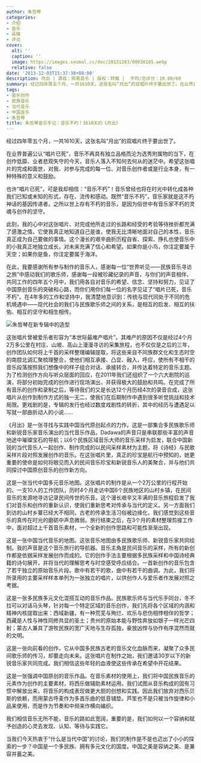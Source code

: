 ```yaml
---
author: 朱哲琴
categories:
- 介绍
- 音乐
- 品碟
- 评论
cover:
  alt: ''
  caption: ''
  image: https://images.soomal.cc/doc/20131203/00038105.webp
  relative: false
date: '2013-12-03T15:37:38+08:00'
description: 月出 | 源自：网易音乐 | 版权：转载 |  平均/总评分：10.00/60
summary: 经过四年零五个月，一共1610天，这张名叫“月出”的双唱片终于要出世了。在业界普遍公认“唱片已死”，音乐不再具有独立品格而沦为选秀附属物的当下，在创作低靡、业者悲观失守的今天，音乐人落入不知何去何从的迷茫中。希望这张唱片的完成和面世，对我、对参与完成的每一位、对音乐创作者或是行业本身，有一种特殊的意义和鼓励……
tags:
- 音乐创作
- 民族音乐
- 当代音乐
- 中国音乐
- 朱哲琴
title: 朱哲琴音乐手记：音乐不朽！1610天的《月出》
---
```


经过四年零五个月，一共1610天，这张名叫“月出”的双唱片终于要出世了。

在业界普遍公认“唱片已死”，音乐不再具有独立品格而沦为选秀附属物的当下，在创作低靡、业者悲观失守的今天，音乐人落入不知何去何从的迷茫中。希望这张唱片的完成和面世，对我、对参与完成的每一位、对音乐创作者或是行业本身，有一种特殊的意义和鼓励。

也许“唱片已死”，可是我却相信：“音乐不朽”！音乐曾经也将在时光中转化成各种我们已知或未知的形式，存在、流传和感动。既然“音乐不朽”，音乐家就是这不朽神话的基因传递者。之所以世上存有不朽的音乐，是因为俗世中有音乐家不朽的灵魂与创作的坚守。

此刻，我的心中对这张唱片、对完成他所走过的长路和经受的考验等待挫折都充满了感激之情。它使我真正地知道自己是谁，使我无比清晰地面对自己的本性，音乐真正成为自己要做的事情。这个漫长的艰辛曲折历程自省、探索、挣扎也使音乐中的小我真正地独立成长，对未来充满了信心和希望。如果你是小鸟，你注定要属于天空；如果你是鱼，你注定要属于海洋。

在此，我要感谢所有参与制作的音乐人，感谢每一位“世界听见――民族音乐寻访之旅”中感动我们的歌乐师，感谢每一段被珍藏纪录的声音，与你们的声音相伴、共同工作的四年五个月中，我们用各自对音乐的希望、信念、坚持和努力，见证了中国原创音乐的突破和心路，而你们用你们每一位的名字见证了“唱片已死，音乐不朽”。在4年多的工作和坚持中，我清楚地意识到：传统与现代同处于不同的危机境遇中――现代社会的我们与民族歌乐师之间的关系，是相互的启发、相互的扶佑、相互的坚守和相生相传。

![朱哲琴在新专辑中的造型](https://images.soomal.cc/doc/20131203/00038105_01.webp)





这张唱片曾被爱乐者形容为“本世际最难产唱片”。其难产的原因不仅是经过4个月2万多公里在村庄、山坡、高山上漫漫寻访的采集旅程，也不仅仅是之后的三年，创作团队如何将上千首的采样整理编辑提取，将这些来自不同族群文化和生态时空的南腔北调汇聚梳理整合，使他们相互承接、凸显、融入，呼应，使所有不相干的音乐段落按照我们想像中的样子组合对话、承接转合，并传达着特定的音乐主题。为了检测创作方向与听众层面的回应，在2011年我们还组织了一个六大剧院的巡演，将部分初始完成的创作进行现场演出，并获得极大的鼓励和共鸣。在完成了所有音乐的创作和录制之后，等待我们的又是长达12个月历经4次的录音合成，这张唱片从创作到制作方式的独一无二，使我们在后期制作中遇到很多听觉挑战和技术局限。更戏剧的是，专辑的发行也经过数度戏剧性的转折，其中的经历与遭遇足以写就一部曲折动人的小说……

《月出》是一张寻找与实践中国当代原创起点的力作。这是一部集合多民族歌乐师和新锐音乐家音乐演出的当代音乐作品，Dadawa的声音只是串联那些丰富的声音地途中璀璨宝石的导航；以6个民族区域音乐大师的音乐采样为启发，联合中国新锐的当代音乐人一起创作、制作完成的以民间采样素材为主题，将《诗经》与民歌采样片段对照发展创作的音乐。在这张唱片里，真正的珍宝是航行中预知的，她更重要的使命是如何将眼见而入的民间音乐珍宝和新锐音乐人的美聚合，并与他们共同探讨中国原创音乐的创作新方向。

这是一张当代中国多元音乐地图。这张唱片的制作是从一个2万公里的行程开始的。一支10人的工作团队，历时4个月走访中国6个民族地区的山村乡镇，在民间音乐的发源地寻访记录民间传世的乐音。这个漫长艰辛又丰满的音乐旅程启发了我们对音乐和创作的重新认识，使我们重新思考对传承与当代的定义。另一方面我们到访的山村乡寨已经大不相同，古老的传承生活习俗被边缘化，我们感觉到这些音乐的真传在时光的磨砺中声息微弱。旅行结束之后，在3个月的素材整理剪接工作中，面对超过上千首音乐素材，一个全新的创作思路和可能性渐渐出现。

这是一张中国当代音乐的地图。这张音乐地图由多民族歌乐师、新锐音乐家共同绘制。我的声音是这个音乐旅行的导航器。音乐主角是民间音乐的采样，所有的新创作都是依据采样发展创作而成的。它的创作手法主要根据多民族采样和中国诗经典籍的诗句展开，并将当代的理解思考与时空感受呼应结合。一首新创作的音乐包含了若干独立的原始音乐片段。歌中有若干的歌，曲中有若干的曲调。为此，我们将所录用的主要采样样本单列为一张独立的唱片，以供创作人与爱乐者作发展对照之考据。

这是一张多民族多元文化混搭互动的音乐作品。民族歌乐师与当代乐手同台，冬不拉可以对话马头琴，针对每一个特定区域的音乐创作，我们先将各个区域的内涵和精神内核提取出来：西域新疆，有一种荒芜与殉烂、欢乐与悲伤相悖相伴的哲学；西藏是人性与神性同修共显的圣土；贵州的原始本能与野性奔放如银子一样光芒四射；蒙古人兼具了游牧民族的宽广天地与生存孤独，豪放凶悍与协作有序混然而就的文明。

这是一张向前看的创作，它从中国多民族古老的音乐文化血脉而来，凝聚了众多民间歌乐师的传习，却要走向未来。这张唱片在制作之始，我们邀请30岁以下的新锐音乐家共同完成。我们相信这些年轻的血液使这些传承在希望中开花结果。

这是一张强调中国原创的音乐作品。在音乐素材的使用上，我们将中国民族音乐的元素作为创作的主要素材，将西乐做辅助素材运用。我们试图从音乐构成的固有习惯中解放出来，将音乐的构成表现做更大胆的创想和实践。因此我们放弃对西乐贝斯的依赖，而用蒙古呼麦作为多首乐曲的低音铺垫。芦笙也不是只被当作旋律和小品来使用，而是作为节奏和中频来作横向编织。

我们相信音乐无所不能，音乐的路如此宽阔，重要的是，我们如何以一个容纳和赋予创造的心灵去发现、认知、等待与实践它。

当我们今天热衷于“什么是当代中国”的讨论，我们的制作是不是也迈出了小小的探索的一步？中国是一个多民族、拥有多元文化的国度。中国之美是容纳之美、是兼容并蓄之美。